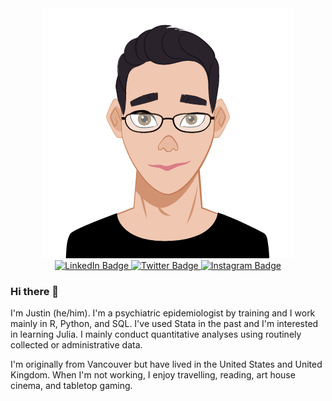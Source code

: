 <div id="avatar" align="center">
    <img src="https://github.com/yangjustinc/yangjustinc/blob/main/avatar.png" alt="Avatar"/>
</div>

<div id="badges" align="center">
  <a href="https://www.linkedin.com/in/yangjustinc/">
    <img src="https://img.shields.io/badge/LinkedIn-blue?style=for-the-badge&logo=linkedin&logoColor=white" alt="LinkedIn Badge"/>
  </a>
  <a href="https://twitter.com/JustinCYang">
    <img src="https://img.shields.io/badge/Twitter-blue?style=for-the-badge&logo=twitter&logoColor=white" alt="Twitter Badge"/>
  </a>
  <a href="[https://twitter.com/JustinCYang](https://www.instagram.com/yangjustinc)">
    <img src="https://img.shields.io/badge/Instagram-E4405F?style=for-the-badge&logo=instagram&logoColor=white" alt="Instagram Badge"/>
  </a>  
</div>

### Hi there 👋

I'm Justin (he/him). I'm a psychiatric epidemiologist by training and I work mainly in R, Python, and SQL. I've used Stata in the past and I'm interested in learning Julia. I mainly conduct quantitative analyses using routinely collected or administrative data.

I'm originally from Vancouver but have lived in the United States and United Kingdom. When I'm not working, I enjoy travelling, reading, art house cinema, and tabletop gaming. 
